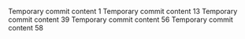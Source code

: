 Temporary commit content 1
Temporary commit content 13
Temporary commit content 39
Temporary commit content 56
Temporary commit content 58
